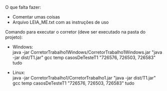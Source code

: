 O que falta fazer:  
- Comentar umas coisas
- Arquivo LEIA_ME.txt com as instruções de uso

Comando para executar o corretor (deve ser executado na pasta do projeto): 
- Windows:  
java -jar CorretorTrabalho1Windows/CorretorTrabalho1Windows.jar "java -jar dist/T1.jar" gcc temp casosDeTesteT1 "726576, 726503, 726583" tudo  

- Linux:  
java -jar CorretorTrabalho1/CorretorTrabalho1.jar "java -jar dist/T1.jar" gcc temp casosDeTesteT1 "726576, 726503, 726583" tudo  
